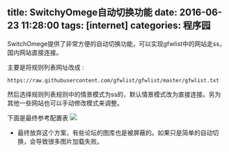 title: SwitchyOmege自动切换功能
date: 2016-06-23 11:28:00
tags: [internet]
categories: 程序园
---
SwitchOmege提供了非常方便的自动切换功能，可以实现gfwlist中的网站走ss，国内网站直接连接。

主要是将规则列表网址改成 :
```
https://raw.githubusercontent.com/gfwlist/gfwlist/master/gfwlist.txt
```
然后选择规则列表规则中的情景模式为ss的，默认情景模式改为直接连接。另为其他一些网站也可以手动修改模式来调整。
   
下面是最终参考配置表
![](http://7xkpe5.com1.z0.glb.clouddn.com/switchomega.jpg)

- 最终放弃这个方案，有些论坛的图库也是被屏蔽的。如果只是简单的自动切换，会导致很多图片加载失败。